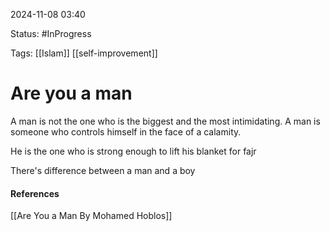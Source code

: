 
2024-11-08 03:40

Status: #InProgress

Tags: [[Islam]] [[self-improvement]] 

# Are you a man

A man is not the one who is the biggest and the most intimidating. A man is someone who controls himself in the face of a calamity. 

He is the one who is strong enough to lift his blanket for fajr

There's difference between a man and a boy






#### References
[[Are You a Man By Mohamed Hoblos]]
